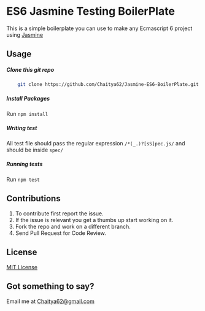 # ES6 Jasmine Testing BoilerPlate

This is a simple boilerplate you can use to make any Ecmascript 6 project using [Jasmine](https://jasmine.github.io/)


## Usage 

##### Clone this git repo

```sh
	git clone https://github.com/Chaitya62/Jasmine-ES6-BoilerPlate.git

```

##### Install Packages 

Run `npm install`

##### Writing test

All test file should pass the regular expression `/*(_.)?[sS]pec.js/` and should be inside `spec/` 

##### Running tests

Run	`npm test`

## Contributions

1. To contribute first report the issue. 
2. If the issue is relevant you get a thumbs up  start working on it.
3. Fork the repo and work on a different branch.
4. Send Pull Request for Code Review.

## License 

[MIT License](./LICENSE)

## Got something to say?

Email me at Chaitya62@gmail.com



